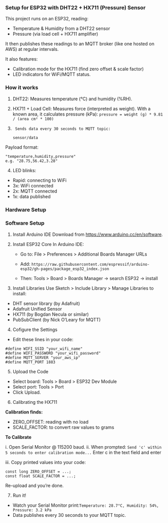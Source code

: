 ### Setup for ESP32 with DHT22 + HX711 (Pressure) Sensor

This project runs on an ESP32, reading:

- Temperature & Humidity from a DHT22 sensor
- Pressure (via load cell + HX711 amplifier)

It then publishes these readings to an MQTT broker (like one hosted on AWS) at regular intervals.

It also features:

- Calibration mode for the HX711 (find zero offset & scale factor)
- LED indicators for WiFi/MQTT status.

### How it works

1.  DHT22: Measures temperature (°C) and humidity (%RH).

2.  HX711 + Load Cell: Measures force (interpreted as weight).
    With a known area, it calculates pressure (kPa):
    `pressure = weight (g) * 9.81 / (area cm² * 100)`

3.      Sends data every 30 seconds to MQTT topic:
    `sensor/data`

Payload format:

```
"temperature,humidity,pressure"
e.g. "28.75,56.42,3.28"
```

4. LED blinks:

- Rapid: connecting to WiFi
- 3x: WiFi connected
- 2x: MQTT connected
- 1x: data published

### Hardware Setup

### Software Setup

1. Install Arduino IDE
   Download from https://www.arduino.cc/en/software.

2. Install ESP32 Core
   In Arduino IDE:

   - Go to: File > Preferences > Additional Boards Manager URLs
   - Add: `https://raw.githubusercontent.com/espressif/arduino-esp32/gh-pages/package_esp32_index.json`

   - Then: Tools > Board > Boards Manager → search ESP32 → install

3. Install Libraries
   Use Sketch > Include Library > Manage Libraries to install:

- DHT sensor library (by Adafruit)
- Adafruit Unified Sensor
- HX711 (by Bogdan Necula or similar)
- PubSubClient (by Nick O’Leary for MQTT)

4. Cofigure the Settings

- Edit these lines in your code:

```
#define WIFI_SSID "your_wifi_name"
#define WIFI_PASSWORD "your_wifi_password"
#define MQTT_SERVER "your_aws_ip"
#define MQTT_PORT 1883
```

5. Upload the Code

- Select board: Tools > Board > ESP32 Dev Module
- Select port: Tools > Port
- Click Upload.

6. Calibrating the HX711

**Calibration finds:**

- ZERO_OFFSET: reading with no load
- SCALE_FACTOR: to convert raw values to grams

**To Calibrate**

i. Open Serial Monitor @ 115200 baud.
ii. When prompted: `Send 'c' within 5 seconds to enter calibration mode...`
Enter c in the text field and enter

iii. Copy printed values into your code:

```
const long ZERO_OFFSET = ...;
const float SCALE_FACTOR = ...;
```

Re-upload and you’re done.

7. Run it!

- Watch your Serial Monitor print:`Temperature: 28.7°C, Humidity: 54%, Pressure: 3.2 kPa`
- Data publishes every 30 seconds to your MQTT topic.
